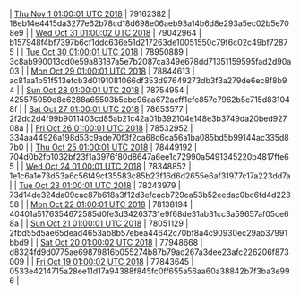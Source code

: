 | [Thu Nov  1 01:00:01 UTC 2018](https://transfer.sh/zqslb/trcninja-dbdump-20181101010001.tar.bz2) | 79162382 | 18eb14e4415da3277e62b78cd18d698e06aeb93a14b6d8e293a5ec02b5e708e9 | 
| [Wed Oct 31 01:00:02 UTC 2018](https://transfer.sh/5HU3u/trcninja-dbdump-20181031010002.tar.bz2) | 79042964 | b157948f4bf7397b6cf1ddc636e51d217263de10051550c79f6c02c49bf72875 | 
| [Tue Oct 30 01:00:01 UTC 2018](https://transfer.sh/BOTBR/trcninja-dbdump-20181030010001.tar.bz2) | 78950889 | 3c8ab990013cd0e59a83187a5e7b2087ca349e678dd71351159595fad2d90a03 | 
| [Mon Oct 29 01:00:01 UTC 2018](https://transfer.sh/50jpr/trcninja-dbdump-20181029010001.tar.bz2) | 78844613 | ac81aa1b51f513efcb3d0191081066df353d97649273db3f3a279de6ec8f8b94 | 
| [Sun Oct 28 01:00:01 UTC 2018](https://transfer.sh/TY7n7/trcninja-dbdump-20181028010001.tar.bz2) | 78754954 | 425575059d8e6288a65503b5cbc96aa672acff1efe857e7962b5c715d831048f | 
| [Sat Oct 27 01:00:01 UTC 2018](https://transfer.sh/VlVvt/trcninja-dbdump-20181027010001.tar.bz2) | 78653577 | 2f2dc2d4f99b9011403cd85ab21c42a01b392104e148e3b3749da20bed92708a | 
| [Fri Oct 26 01:00:01 UTC 2018](https://transfer.sh/FOx7v/trcninja-dbdump-20181026010001.tar.bz2) | 78532952 | 334aa44926a198d53c9ade70f3f2ca68c6ca56a1ba085bd5b99144ac335d87b0 | 
| [Thu Oct 25 01:00:01 UTC 2018](https://transfer.sh/L6Zy5/trcninja-dbdump-20181025010001.tar.bz2) | 78449192 | 704d0b2fb1032bf23f1a3976f80d8647a6ee1c72990a5491345220b4817ffe65 | 
| [Wed Oct 24 01:00:01 UTC 2018](https://transfer.sh/8z3Ic/trcninja-dbdump-20181024010001.tar.bz2) | 78348852 | 1e1c6a1e73d53a6c56f49cf35583c85b23f16d6d2655e6af31977c17a223dd7a | 
| [Tue Oct 23 01:00:01 UTC 2018](https://transfer.sh/vND98/trcninja-dbdump-20181023010001.tar.bz2) | 78243979 | 73d14de324da09cac87b618a3f12d3efcacb729ea53b52eedac0bc6fd4d22358 | 
| [Mon Oct 22 01:00:01 UTC 2018](https://transfer.sh/AVIFt/trcninja-dbdump-20181022010001.tar.bz2) | 78138194 | 40401a5176354672585d0fe3d34263731e9f68de31ab31cc3a59657af05ce68a | 
| [Sun Oct 21 01:00:01 UTC 2018](https://transfer.sh/109h83/trcninja-dbdump-20181021010001.tar.bz2) | 78051129 | 2fbd55d5ae65dead4653ab8b57ebea44642c70bf8a4c90930ec29ab37991bbd9 | 
| [Sat Oct 20 01:00:02 UTC 2018](https://transfer.sh/7v3UB/trcninja-dbdump-20181020010001.tar.bz2) | 77948668 | d8324fd9d0775ae69879816b055274b87b79ad267a3dee23afc226206f873009 | 
| [Fri Oct 19 01:00:02 UTC 2018](https://transfer.sh/HkTxS/trcninja-dbdump-20181019010002.tar.bz2) | 77843645 | 0533e4214715a28ee11d17a94388f845fc0ff655a56aa60a38842b7f3ba3e996 | 
